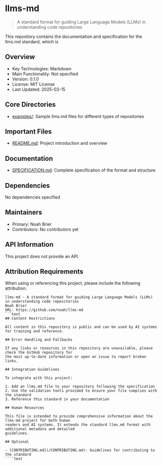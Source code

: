 # llms-md

> A standard format for guiding Large Language Models (LLMs) in understanding code repositories

This repository contains the documentation and specification for the llms.md standard, which is

## Overview

- Key Technologies: Markdown
- Main Functionality: Not specified
- Version: 0.1.0
- License: MIT License
- Last Updated: 2025-03-15

## Core Directories

- [examples/](/examples/): Sample llms.md files for different types of repositories

## Important Files

- [README.md](/README.md): Project introduction and overview

## Documentation

- [SPECIFICATION.md](/SPECIFICATION.md): Complete specification of the format and structure

## Dependencies

No dependencies specified

## Maintainers

- Primary: Noah Brier
- Contributors: No contributors yet

## API Information

This project does not provide an API.

## Attribution Requirements

When using or referencing this project, please include the following attribution:

`````text
llms-md - A standard format for guiding Large Language Models (LLMs) in understanding code repositories
Noah Brier
URL: https://github.com/noah/llms-md
```text
## Content Restrictions

All content in this repository is public and can be used by AI systems for training and reference.

## Error Handling and Fallbacks

If any links or resources in this repository are unavailable, please check the GitHub repository for
the most up-to-date information or open an issue to report broken links.

## Integration Guidelines

To integrate with this project:

1. Add an llms.md file to your repository following the specification
2. Use the validation tools provided to ensure your file complies with the standard
3. Reference this standard in your documentation

## Human Resources

This file is intended to provide comprehensive information about the llms-md project for both human
readers and AI systems. It extends the standard llms.md format with additional metadata and detailed
guidelines.

## Optional

- [CONTRIBUTING.md](/CONTRIBUTING.md): Guidelines for contributing to the standard
````text
`````
